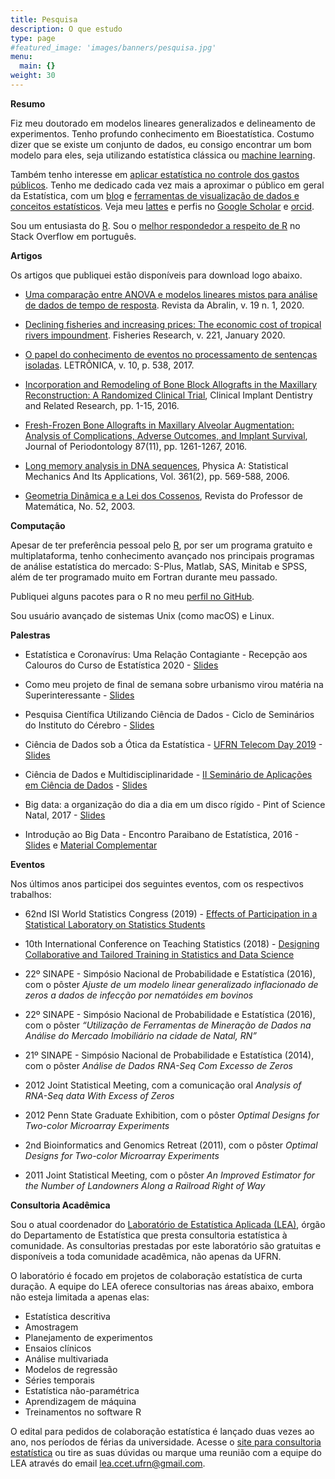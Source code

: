 ```yaml
---
title: Pesquisa
description: O que estudo
type: page
#featured_image: 'images/banners/pesquisa.jpg'
menu:
  main: {}
weight: 30
---
```


**Resumo**

Fiz meu doutorado em modelos lineares generalizados e delineamento de experimentos. Tenho profundo conhecimento em Bioestatística. Costumo dizer que se existe um conjunto de dados, eu consigo encontrar um bom modelo para eles, seja utilizando estatística clássica ou [machine learning](https://marcusnunes.me/posts/primeiro-projeto-de-data-science/).

Também tenho interesse em [aplicar estatística no controle dos gastos públicos](https://marcusnunes.me/controle-de-gastos-publicos-como-verificar-quanto-os-deputados-federais-estao-gastando/). Tenho me dedicado cada vez mais a aproximar o público em geral da Estatística, com um [blog](https://marcusnunes.me/posts/) e [ferramentas de visualização de dados e conceitos estatísticos](http://shiny.estatistica.ccet.ufrn.br). Veja meu [lattes](http://buscatextual.cnpq.br/buscatextual/visualizacv.do?id=K4750166H6) e perfis no [Google Scholar](https://scholar.google.com/citations?user=mTYYN9gAAAAJ) e [orcid](https://orcid.org/0000-0002-9956-4644).

Sou um entusiasta do [R](https://cran.r-project.org). Sou o [melhor respondedor a respeito de R](https://pt.stackoverflow.com/tags/r/topusers) no Stack Overflow em português. 


**Artigos**

Os artigos que publiquei estão disponíveis para download logo abaixo.

* [Uma comparação entre ANOVA e modelos lineares mistos para análise de dados de tempo de resposta](/images/papers/RevistaDaAbralin-2020.pdf). Revista da Abralin, v. 19 n. 1, 2020.

* [Declining fisheries and increasing prices: The economic cost of tropical rivers impoundment](/images/papers/FisheriesResearch-2020.pdf). Fisheries Research, v. 221, January 2020.

* [O papel do conhecimento de eventos no processamento de sentenças isoladas](/images/papers/Letronica-2017.pdf). LETRÔNICA, v. 10, p. 538, 2017.

* [Incorporation and Remodeling of Bone Block Allografts in the Maxillary Reconstruction: A Randomized Clinical Trial](/images/papers/ClinicalImplantDentistryandRelatedResearch.pdf), Clinical Implant Dentistry and Related Research, pp. 1-15, 2016.

* [Fresh-Frozen Bone Allografts in Maxillary Alveolar Augmentation: Analysis of Complications, Adverse Outcomes, and Implant Survival](/images/papers/JournalOfPeriodontology-2016.pdf), Journal of Periodontology 87(11), pp. 1261-1267, 2016.

* [Long memory analysis in DNA sequences](/images/papers/PhysicaA-2006.pdf), Physica A: Statistical Mechanics And Its Applications, Vol. 361(2), pp. 569-588, 2006.

* [Geometria Dinâmica e a Lei dos Cossenos](/images/papers/RevistaDoProfessorDeMatematica-2003.pdf), Revista do Professor de Matemática, No. 52, 2003.



**Computação**

Apesar de ter preferência pessoal pelo <a href="http://www.r-project.org/">R</a>, por ser um programa gratuito e multiplataforma, tenho conhecimento avançado nos principais programas de análise estatística do mercado: S-Plus, Matlab, SAS, Minitab e SPSS, além de ter programado muito em Fortran durante meu passado.

Publiquei alguns pacotes para o R no meu [perfil no GitHub](https://github.com/mnunes/).

Sou usuário avançado de sistemas Unix (como macOS) e Linux.

**Palestras**

* Estatística e Coronavírus: Uma Relação Contagiante - Recepção aos Calouros do Curso de Estatística 2020 - [Slides](/images/Recepcao2020.pdf)

* Como meu projeto de final de semana sobre urbanismo virou matéria na Superinteressante - [Slides](/images/ODD_2020.pdf)

* Pesquisa Científica Utilizando Ciência de Dados - Ciclo de Seminários do Instituto do Cérebro - [Slides](/images/Pesquisa_e_DS.pdf)

* Ciência de Dados sob a Ótica da Estatística - [UFRN Telecom Day 2019](http://telecomday.ct.ufrn.br/) - [Slides](/images/telecom-day-2019.pdf)



* Ciência de Dados e Multidisciplinaridade - [II Seminário de Aplicações em Ciência de Dados](http://datascience.dca.ufrn.br) - [Slides](/images/minicursos/ii-seminario-ciencia-de-dados-2018/ciencia_de_dados_e_multidisciplinaridade.pdf)



* Big data: a organização do dia a dia em um disco rígido - Pint of Science Natal, 2017 - [Slides](/images/divulgacao/Pint_of_Science_2017/Marcus_PintOfScience.pdf)




* Introdução ao Big Data - Encontro Paraibano de Estatística, 2016 - [Slides](/images/minicursos/epbest-2016/slides.pdf) e [Material Complementar](/images/minicursos/epbest-2016/material.zip)




**Eventos**

Nos últimos anos participei dos seguintes eventos, com os respectivos trabalhos:

* 62nd ISI World Statistics Congress (2019) - [Effects of Participation in a Statistical Laboratory on Statistics Students](/images/Marcus_Nunes_62nd_ISI_WSC.pdf)

* 10th International Conference on Teaching Statistics (2018) - [Designing Collaborative and Tailored Training in Statistics and Data Science](/images/ICOTS10_5G2.pdf)

* 22º SINAPE - Simpósio Nacional de Probabilidade e Estatística (2016), com o pôster _Ajuste de um modelo linear generalizado inflacionado de zeros a dados de infecção por nematóides em bovinos_

* 22º SINAPE - Simpósio Nacional de Probabilidade e Estatística (2016), com o pôster _“Utilização de Ferramentas de Mineração de Dados na Análise do Mercado Imobiliário na cidade de Natal, RN”_

* 21º SINAPE - Simpósio Nacional de Probabilidade e Estatística (2014), com o pôster _Análise de Dados RNA-Seq Com Excesso de Zeros_

* 2012 Joint Statistical Meeting, com a comunicação oral _Analysis of RNA-Seq data With Excess of Zeros_

* 2012 Penn State Graduate Exhibition, com o pôster _Optimal Designs for Two-color Microarray Experiments_

* 2nd Bioinformatics and Genomics Retreat (2011), com o pôster _Optimal Designs for Two-color Microarray Experiments_

* 2011 Joint Statistical Meeting, com o pôster _An Improved Estimator for the Number of Landowners Along a Railroad Right of Way_


**Consultoria Acadêmica**

Sou o atual coordenador do [Laboratório de Estatística Aplicada (LEA)](http://lea.estatistica.ccet.ufrn.br/), órgão do Departamento de Estatística que presta consultoria estatística à comunidade. As consultorias prestadas por este laboratório são gratuitas e disponíveis a toda comunidade acadêmica, não apenas da UFRN. 

O laboratório é focado em projetos de colaboração estatística de curta duração. A equipe do LEA oferece consultorias nas áreas abaixo, embora não esteja limitada a apenas elas:

- Estatística descritiva
- Amostragem
- Planejamento de experimentos
- Ensaios clínicos
- Análise multivariada
- Modelos de regressão
- Séries temporais
- Estatística não-paramétrica
- Aprendizagem de máquina
- Treinamentos no software R

O edital para pedidos de colaboração estatística é lançado duas vezes ao ano, nos períodos de férias da universidade. Acesse o [site para consultoria estatística](http://lea.estatistica.ccet.ufrn.br/) ou tire as suas dúvidas ou marque uma reunião com a equipe do LEA através do email [lea.ccet.ufrn@gmail.com](mailto:lea.ccet.ufrn@gmail.com).
